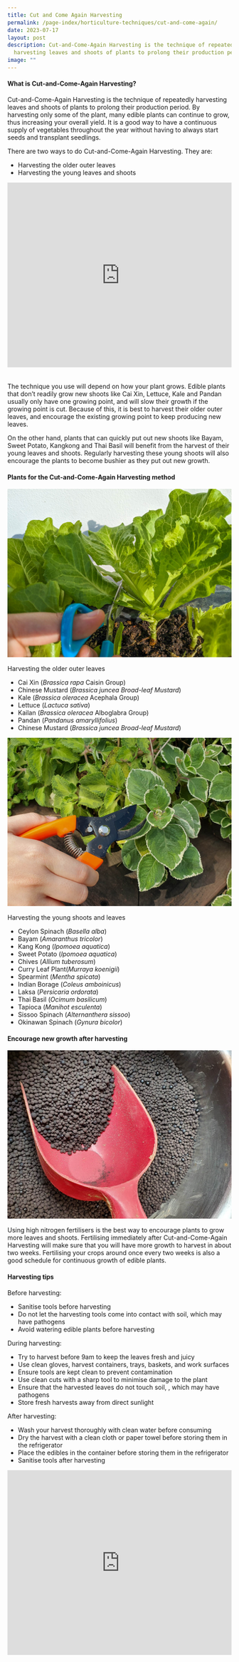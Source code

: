 ```yaml
---
title: Cut and Come Again Harvesting
permalink: /page-index/horticulture-techniques/cut-and-come-again/
date: 2023-07-17
layout: post
description: Cut-and-Come-Again Harvesting is the technique of repeatedly
  harvesting leaves and shoots of plants to prolong their production period.
image: ""
---
```

<section>
<h4>What is Cut-and-Come-Again Harvesting?</h4>
<p>Cut-and-Come-Again Harvesting is the technique of repeatedly harvesting leaves and shoots of plants to prolong their production period. By harvesting only some of the plant, many edible plants can continue to grow, thus increasing your overall yield. It is a good way to have a continuous supply of vegetables throughout the year without having to always start seeds and transplant seedlings.</p>
<p>There are two ways to do Cut-and-Come-Again Harvesting. They are:</p>
<ul>
  <li>Harvesting the older outer leaves</li>
  <li>Harvesting the young leaves and shoots</li>
</ul>
<iframe width="100%" height="415" src="https://www.youtube.com/embed/2rZacCyvU6Q" title="YouTube video player" frameborder="0" allow="accelerometer; autoplay; clipboard-write; encrypted-media; gyroscope; picture-in-picture; web-share" allowfullscreen=""></iframe>	<br>
	<br>
<p>The technique you use will depend on how your plant grows. Edible plants that don’t readily grow new shoots like Cai Xin, Lettuce, Kale and Pandan usually only have one growing point, and will slow their growth if the growing point is cut. Because of this, it is best to harvest their older outer leaves, and encourage the existing growing point to keep producing new leaves.</p> 
<p>On the other hand, plants that can quickly put out new shoots like Bayam, Sweet Potato, Kangkong and Thai Basil will benefit from the harvest of their young leaves and shoots. Regularly harvesting these young shoots will also encourage the plants to become bushier as they put out new growth.</p> 
<h4>Plants for the Cut-and-Come-Again Harvesting method</h4>
<img src="/images/Horti%20techniques/cutandcomeagain_lettuce_jacquelinechua.jpg">
<p>Harvesting the older outer leaves</p>
<ul>
  <li>Cai Xin (<em>Brassica rapa</em> Caisin Group)</li>
  <li>Chinese Mustard (<em>Brassica juncea Broad-leaf Mustard</em>)</li>
  <li>Kale (<em>Brassica oleracea</em> Acephala Group)</li>
  <li>Lettuce (<em>Lactuca sativa</em>)</li>
  <li>Kailan (<em>Brassica oleracea</em> Alboglabra Group)</li>
  <li>Pandan (<em>Pandanus amaryllifolius</em>)</li>
  <li>Chinese Mustard (<em>Brassica juncea Broad-leaf Mustard</em>)</li>
</ul>
<img src="/images/Horti%20techniques/Pruning_JacCHua%20(2).jpg">
<p>Harvesting the young shoots and leaves</p>
<ul>
  <li>Ceylon Spinach (<em>Basella alba</em>)</li>
  <li>Bayam (<em>Amaranthus tricolor</em>)</li>
  <li>Kang Kong (<em>Ipomoea aquatica</em>)</li>
  <li>Sweet Potato (<em>Ipomoea aquatica</em>)</li>
  <li>Chives (<em>Allium tuberosum</em>)</li>
  <li>Curry Leaf Plant(<em>Murraya koenigii</em>)</li>
  <li>Spearmint (<em>Mentha spicata</em>)</li>
  <li>Indian Borage (<em>Coleus amboinicus</em>)</li>
  <li>Laksa (<em>Persicaria ordorata</em>)</li>
  <li>Thai Basil (<em>Ocimum basilicum</em>)</li>
  <li>Tapioca (<em>Manihot esculenta</em>)</li>
  <li>Sissoo Spinach (<em>Alternanthera sissoo</em>)</li>
  <li>Okinawan Spinach (<em>Gynura bicolor</em>)</li>
</ul>
</section>

<section>
<h4>Encourage new growth after harvesting</h4>
<img src="/images/Horti%20techniques/Fertiliser_Jacchua.jpg">
<p>Using high nitrogen fertilisers is the best way to encourage plants to grow more leaves and shoots. Fertilising immediately after Cut-and-Come-Again Harvesting will make sure that you will have more growth to harvest in about two weeks. Fertilising your crops around once every two weeks is also a good schedule for continuous growth of edible plants.</p> 
<h4>Harvesting tips</h4>
<p>Before harvesting:</p>
<ul>
  <li>Sanitise tools before harvesting</li>
  <li>Do not let the harvesting tools come into contact with soil, which may have pathogens</li>
  <li>Avoid watering edible plants before harvesting</li>
</ul>
<p>During harvesting:</p>
<ul>
  <li>Try to harvest before 9am to keep the leaves fresh and juicy</li>
  <li>Use clean gloves, harvest containers, trays, baskets, and work surfaces</li>
  <li>Ensure tools are kept clean to prevent contamination</li>
  <li>Use clean cuts with a sharp tool to minimise damage to the plant</li>
  <li>Ensure that the harvested leaves do not touch soil, , which may have pathogens</li>
  <li>Store fresh harvests away from direct sunlight</li>
</ul>
<p>After harvesting:</p>
<ul>
  <li>Wash your harvest thoroughly with clean water before consuming</li>
  <li>Dry the harvest with a clean cloth or paper towel before storing them in the refrigerator</li>
  <li>Place the edibles in the container before storing them in the refrigerator</li>
  <li>Sanitise tools after harvesting</li>
</ul>
<iframe width="100%" height="415" src="https://www.youtube.com/embed/f_Uoug7ZSeg" title="YouTube video player" frameborder="0" allow="accelerometer; autoplay; clipboard-write; encrypted-media; gyroscope; picture-in-picture; web-share" allowfullscreen=""></iframe>	<br>
	<br>
</section>